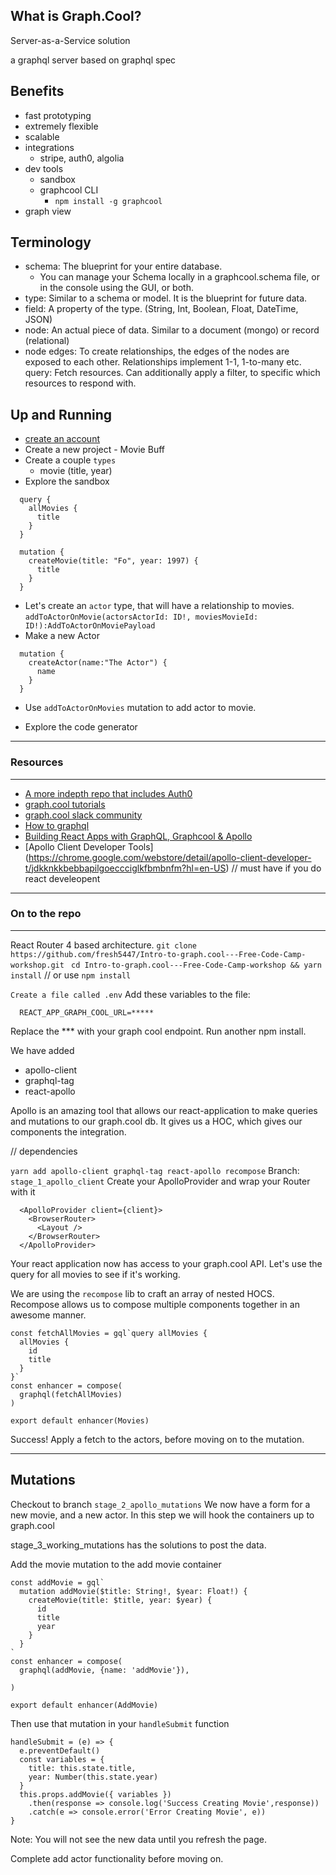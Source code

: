 ## What is Graph.Cool?

Server-as-a-Service solution

a graphql server based on graphql spec

## Benefits

  - fast prototyping
  - extremely flexible
  - scalable
  - integrations
    - stripe, auth0, algolia
  - dev tools
    - sandbox
    - graphcool CLI
      - `npm install -g graphcool`
  - graph view

## Terminology

  - schema: The blueprint for your entire database.
    - You can manage your Schema locally in a graphcool.schema file,
      or in the console using the GUI, or both.
  - type: Similar to a schema or model. It is the blueprint for future data.
  - field: A property of the type. (String, Int, Boolean, Float, DateTime, JSON)
  - node: An actual piece of data. Similar to a document (mongo) or record (relational)
  - node edges: To create relationships, the edges of the nodes are exposed to each other. Relationships implement 1-1, 1-to-many etc.
  query: Fetch resources. Can additionally apply a filter, to specific which resources to respond with.

## Up and Running
  - [create an account](https://www.graph.cool/)
  - Create a new project - Movie Buff
  - Create a couple `types`
    - movie (title, year)
  - Explore the sandbox
  ```
    query {
      allMovies {
        title
      }
    }
  ```

```
  mutation {
    createMovie(title: "Fo", year: 1997) {
      title
    }
  }
```

  - Let's create an `actor` type, that will have a relationship to movies.
  `addToActorOnMovie(actorsActorId: ID!, moviesMovieId: ID!):AddToActorOnMoviePayload
`
  - Make a new Actor
  ```
    mutation {
      createActor(name:"The Actor") {
        name
      }
    }
  ```

  - Use `addToActorOnMovies` mutation to add actor to movie.

  - Explore the code generator

----
### Resources
----

  - [A more indepth repo that includes Auth0](https://github.com/fresh5447/Rotten-Tomatoes)
  - [graph.cool tutorials](https://www.graph.cool/docs/tutorials/)
  - [graph.cool slack community](https://slack.graph.cool/)
  - [How to graphql](https://www.howtographql.com/)
  - [Building React Apps with GraphQL, Graphcool & Apollo](https://dev-blog.apollodata.com/building-react-apps-with-graphql-graphcool-apollo-a54215ccd202)
  - [Apollo Client Developer Tools] (https://chrome.google.com/webstore/detail/apollo-client-developer-t/jdkknkkbebbapilgoeccciglkfbmbnfm?hl=en-US) // must have if you do react develeopent

----
### On to the repo
----
  React Router 4 based architecture.
  `git clone https://github.com/fresh5447/Intro-to-graph.cool---Free-Code-Camp-workshop.git`
  ` cd Intro-to-graph.cool---Free-Code-Camp-workshop && yarn install` // or use `npm install`

  `Create a file called .env`
  Add these variables to the file:
```
  REACT_APP_GRAPH_COOL_URL=*****
```
Replace the *** with your graph cool endpoint.
Run another npm install.

We have added
  - apollo-client
  - graphql-tag
  - react-apollo

Apollo is an amazing tool that allows our react-application to make queries and mutations to our graph.cool db. It gives us a HOC, which gives our components the integration.

// dependencies

`yarn add apollo-client graphql-tag react-apollo recompose`
Branch: `stage_1_apollo_client`
Create your ApolloProvider and wrap your Router with it
```
  <ApolloProvider client={client}>
    <BrowserRouter>
      <Layout />
    </BrowserRouter>
  </ApolloProvider>
```

Your react application now has access to your graph.cool API.
Let's use the query for all movies to see if it's working.

We are using the `recompose` lib to craft an array of nested HOCS. Recompose allows us to compose multiple components together in an awesome manner.

```
const fetchAllMovies = gql`query allMovies {
  allMovies {
    id
    title
  }
}`
const enhancer = compose(
  graphql(fetchAllMovies)
)

export default enhancer(Movies)
```

Success! Apply a fetch to the actors, before moving on to the mutation.

----
  Mutations
----
Checkout to branch `stage_2_apollo_mutations`
We now have a form for a new movie, and a new actor.
In this step we will hook the containers up to graph.cool

stage_3_working_mutations has the solutions to post the data.

Add the movie mutation to the add movie container

```
const addMovie = gql`
  mutation addMovie($title: String!, $year: Float!) {
    createMovie(title: $title, year: $year) {
      id
      title
      year
    }
  }
`
const enhancer = compose(
  graphql(addMovie, {name: 'addMovie'}),

)

export default enhancer(AddMovie)
```

Then use that mutation in your `handleSubmit` function

```
handleSubmit = (e) => {
  e.preventDefault()
  const variables = {
    title: this.state.title,
    year: Number(this.state.year)
  }
  this.props.addMovie({ variables })
    .then(response => console.log('Success Creating Movie',response))
    .catch(e => console.error('Error Creating Movie', e))
}
```

Note: You will not see the new data until you refresh the page.

Complete add actor functionality before moving on.
